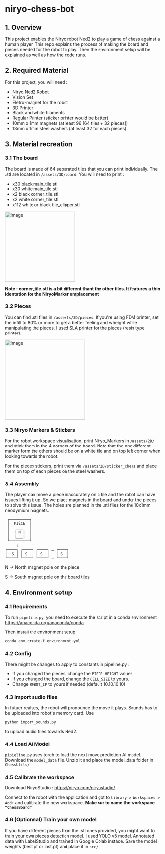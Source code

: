 # niryo-chess-bot
## 1. Overview
This project enables the Niryo robot Ned2 to play a game of chess against a human player. This repo explains the process of making the board and pieces needed for the robot to play. Then the environment setup will be explained as well as how the code runs.
## 2. Required Material
For this project, you will need :
  * Niryo Ned2 Robot
  * Vision Set
  * Eletro-magnet for the robot
  * 3D Printer
  * Black and white filaments
  * Regular Printer (sticker printer would be better)
  * 10mm x 1mm magnets (at least 96 [64 tiles + 32 pieces])
  * 13mm x 1mm steel washers (at least 32 for each pieces)

## 3. Material recreation
### 3.1 The board
The board is made of 64 separated tiles that you can print individually. The .stl are located in ```/assets/3D/board```. You will need to print :
  * x30 black main_tile.stl
  * x30 white main_tile.stl
  * x2 black corner_tile.stl
  * x2 white corner_tile.stl
  * x112 white or black tile_clipper.stl

<img width="227" alt="image" src="https://github.com/user-attachments/assets/41d1c6e1-e33b-4a82-bda6-e57a21a21c1b" />
    
**Note : corner_tile.stl is a bit different thant the other tiles. It features a thin identation for the NiryoMarker emplacement**

### 3.2 Pieces
You can find .stl files in ```/assests/3D/pieces```. If you're using FDM printer, set the infill to 80% or more to get a better feeling and wheight while manipulating the pieces. I used SLA printer for the pieces (resin type printer).

<img width="259" alt="image" src="https://github.com/user-attachments/assets/737ccf64-fa41-4180-88f9-dc05c0db5ef4" />


### 3.3 Niryo Markers & Stickers
For the robot workspace visualisation, print Niryo_Markers in ```/assets/2D/``` and stick them in the 4 corners of the board. Note that the one different marker form the others should be on a white tile and on top left corner when looking towards the robot.

For the pieces stickers, print them via ```/assets/2D/sticker_chess``` and place them on top of each pieces on the steel washers.

### 3.4 Assembly
The player can move a piece inaccurately on a tile and the robot can have issues lifting it up. So we place magnets in the board and under the pieces to solve this issue. The holes are planned in the .stl files for the 10x1mm neodymium magnets.

      
     ┌─────────┐
     │  PIÈCE  │
     │   ___   │
     │  | N |  │
     │  |___|  │
     └─────────┘
         ⇕
    ┌────┐ ┌────┐ ┌────┐ … ┌────┐
    │  S │ │ S  │ │ S  │   │ S  │
    └────┘ └────┘ └────┘ … └────┘


N -> North magnet pole on the piece

S -> South magnet pole on the board tiles


## 4. Environment setup
### 4.1 Requirements 
To run ```pipeline.py```, you need to execute the script in a conda environment https://anaconda.org/anaconda/conda 

Then install the environment setup
```
conda env create-f environment.yml
``` 

### 4.2 Config
There might be changes to apply to constants in pipeline.py :
  * If you changed the pieces, change the ```PIECE_HEIGHT``` values.
  * If you changed the board, change the ```CELL_SIZE``` to yours.
  * Change ```ROBOT_IP``` to yours if needed (default 10.10.10.10)

### 4.3 Import audio files
In futuer realses, the robot will pronounce the move it plays. Sounds has to be uploaded into robot's memory card.
Use 
```
python import_sounds.py
```
to upload audio files towards Ned2.

### 4.4 Load AI Model
```pipieline.py``` uses torch to load the next move prediction AI model.
Download the ```model_data``` file. Unzip it and place the model_data folder in ```ChessUtils/```

### 4.5 Calibrate the workspace
Download NiryoStudio : https://niryo.com/niryostudio/

Connect to the robot with the application and got to ``` Library > Workspaces > Add+ ``` and calibrate the new workspace. **Make sur to name the workspace ```"ChessBoard"```**


### 4.6 (Optionnal) Train your own model
If you have different pieces than the .stl ones provided, you might want to train your own pieces detection model.
I used YOLO v5 model. Annotated data with LabelStudio and trained in Google Colab instace.
Save the model weights (best.pt or last.pt) and place it in ```src/```








